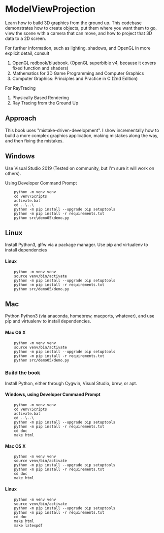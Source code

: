 ModelViewProjection
===================

Learn how to build 3D graphics from the ground up.
This codebase demonstrates how to create objects, put
them where you want them to go, view the scene with a camera
that can move, and how to project that 3D data to a 2D screen.


For further information, such as lighting, shadows, and
OpenGL in more explicit detail, consult
1) OpenGL redbook/bluebook. (OpenGL superbible v4, because it covers fixed function and shaders)
2) Mathematics for 3D Game Programming and Computer Graphics
3) Computer Graphics: Principles and Practice in C (2nd Edition)

For RayTracing
1) Physically Based Rendering
2) Ray Tracing from the Ground Up


Approach
--------
This book uses "mistake-driven-development".  I show incrementally
how to build a more complex graphics application, making mistakes along
the way, and then fixing the mistakes.

Windows
-------
Use Visual Studio 2019 (Tested on community, but I'm sure it will work on others).

Using Developer Command Prompt

        python -m venv venv
        cd venv\Scripts
        activate.bat
        cd ..\..\
        python -m pip install --upgrade pip setuptools
        python -m pip install -r requirements.txt
        python src\demo05\demo.py


Linux
-----
Install Python3, glfw via a package manager.  Use pip and virtualenv to install dependencies


#### Linux


        python -m venv venv
        source venv/bin/activate
        python -m pip install --upgrade pip setuptools
        python -m pip install -r requirements.txt
        python src/demo05/demo.py


Mac
---
Python Python3 (via anaconda, homebrew, macports, whatever), and use pip and virtualenv to install dependencies.

#### Mac OS X

        python -m venv venv
        source venv/bin/activate
        python -m pip install --upgrade pip setuptools
        python -m pip install -r requirements.txt
        python src/demo05/demo.py


### Build the book

Install Python, either through Cygwin, Visual Studio, brew, or apt.

#### Windows, using Developer Command Prompt

        python -m venv venv
        cd venv\Scripts
        activate.bat
        cd ..\..\
        python -m pip install --upgrade pip setuptools
        python -m pip install -r requirements.txt
        cd doc
        make html

#### Mac OS X

        python -m venv venv
        source venv/bin/activate
        python -m pip install --upgrade pip setuptools
        python -m pip install -r requirements.txt
        cd doc
        make html

#### Linux


        python -m venv venv
        source venv/bin/activate
        python -m pip install --upgrade pip setuptools
        python -m pip install -r requirements.txt
        cd doc
        make html
        make latexpdf

